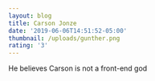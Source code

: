 ```yaml
---
layout: blog
title: Carson Jonze
date: '2019-06-06T14:51:52-05:00'
thumbnail: /uploads/gunther.png
rating: '3'
---
```

He believes Carson is not a front-end god
